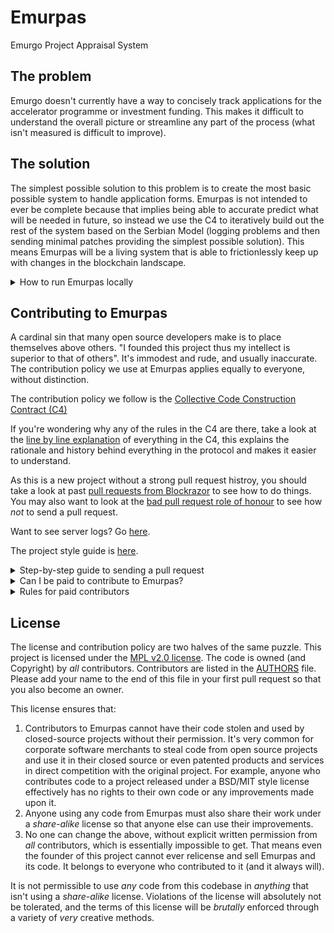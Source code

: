 # Emurpas
Emurgo Project Appraisal System

## The problem
Emurgo doesn't currently have a way to concisely track applications for the accelerator programme or investment funding. This makes it difficult to understand the overall picture or streamline any part of the process (what isn't measured is difficult to improve).

## The solution
The simplest possible solution to this problem is to create the most basic possible system to handle application forms. Emurpas is not intended to ever be complete because that implies being able to accurate predict what will be needed in future, so instead we use the C4 to iteratively build out the rest of the system based on the Serbian Model (logging problems and then sending minimal patches providing the simplest possible solution). This means Emurpas will be a living system that is able to frictionlessly keep up with changes in the blockchain landscape.

<details>
  <summary>How to run Emurpas locally</summary>
<p>

#### Install Meteor   
```
curl https://install.meteor.com/ | sh
```

#### Clone repository    
```
git clone https://github.com/EmurgoHK/Emurpas.git
```

Note: if you want to edit things and send a pull request you should _fork_ this project on Github first and clone _your_ fork instead of https://github.com/EmurgoHK/Emurpas.git.

#### Install Dependencies   
```
meteor npm install
```

#### Run meteor
`npm start`
(use `npm run prod` to minify everything and simulate production speeds)
(use `npm run debug` to start Meteor in debug mode)

If Meteor starts but you get a white screen:
```
meteor npm install --save core-js
```

#### Insert the database if running locally (never for production)
While meteor is running, in a new shell from *outside* of the Emurpas directory run:
```
wget https://fixme.fixme/static/dump.tar.gz && tar -xvf dump.tar.gz && mongorestore -h 127.0.0.1 --port 3001 -d meteor dump/meteor
```   
(You will need [Mongo](https://docs.mongodb.com/manual/installation/) to be installed on your system).

If you already have the database but want to update it to the latest version, do a `meteor reset` before running the above.

#### Mongo errors   
If Mongo exists with status 1:
Quick fix: `export LC_ALL=C`   
Proper fix: something is wrong with your OS locales, good luck.

#### Meteor errors
If you do a `git pull` and Meteor doesn't start, the first thing to do is run `meteor npm install` as there may be package updates.

</p>
</details>    


## Contributing to Emurpas    
A cardinal sin that many open source developers make is to place themselves above others. "I founded this project thus my intellect is superior to that of others". It's immodest and rude, and usually inaccurate. The contribution policy we use at Emurpas applies equally to everyone, without distinction.    

The contribution policy we follow is the [Collective Code Construction Contract (C4)](/CONTRIBUTING.MD)    

If you're wondering why any of the rules in the C4 are there, take a look at the [line by line explanation](/DESCRIPTIVE_C4.MD) of everything in the C4, this explains the rationale and history behind everything in the protocol and makes it easier to understand.

As this is a new project without a strong pull request histroy, you should take a look at past [pull requests from Blockrazor](https://github.com/Blockrazor/blockrazor/pulls?q=is%3Apr+is%3Aclosed) to see how to do things. You may also want to look at the [bad pull request role of honour](https://github.com/Blockrazor/blockrazor/issues?utf8=✓&q=label%3A"Bad+Pull+Request+Role+of+Honour") to see how _not_ to send a pull request.    

Want to see server logs? Go [here](https://fixme.fixme/static/log.txt).

The project style guide is [here](/STYLES.md).


<details>
  <summary>Step-by-step guide to sending a pull request</summary>
<p>

0. Read the [contribution protocol](/CONTRIBUTING.MD) and the [line by line explanation](/DESCRIPTIVE_C4.MD) of the protocol.    
1. Fork this github repository under your own github account.    
2. Clone _your_ fork locally on your development machine.   
3. Choose _one_ problem to solve. If you aren't solving a problem that's already in the issue tracker you should describe the problem there (and your idea of the solution) first to see if anyone else has something to say about it (maybe someone is already working on a solution, or maybe you're doing somthing wrong).

**It is important to claim the issue you want to work on so that others don't work on the same thing. Make a comment in the issue: `@emurgobot claim` before you start working on the issue.**    

If at some point you want to abandon the issue and let someone else have a go, comment: @emurgobot abandon.

4. Add the Emurpas repository as an upstream source and pull any changes:    
```
@: git remote add upstream git://github.com/emurgo/Emurpas //only needs to be done once
@: git checkout master //just to make sure you're on the correct branch
@: git pull upstream master //this grabs any code that has changed, you want to be working on the latest 'version'
@: git push //update your remote fork with the changes you just pulled from upstream master
```
5. Create a local branch on your machine `git checkout -b branch_name` (it's usually a good idea to call the branch something that describes the problem you are solving). _Never_ develop on the `master` branch, as the `master` branch is exclusively used to accept incoming changes from `upstream:master` and you'll run into problems if you try to use it for anything else.
6. Solve the problem in the absolute most simple and fastest possible way with the smallest number of changes humanly possible. Tell other people what you're doing by putting _very clear and descriptive comments in your code every 2-3 lines_.    
Add your name to the AUTHORS file so that you become a part owner of Emurpas.    
7. Commit your changes to your own fork:
Before you commit changes, you should check if you are working on the latest version (again). Go to the github website and open _your_ fork of Emurigs, it should say _This branch is even with Emurpas:master._    
If **not**, you need to pull the latest changes from the upstream Emurpas repository and replay your changes on top of the latest version:
```
@: git stash //save your work locally
@: git checkout master
@: git pull upstream master
@: git push
@: git checkout -b branch_name_stash
@: git stash pop //_replay_ your work on the new branch which is now fully up to date with the Emurpas repository
```

Note: after running `git stash pop` you should run Meteor and look over your code again and check that everything still works as sometimes a file you worked on was changed in the meantime.

Now you can add your changes:   
```
@: git add changed_file.js //repeat for each file you changed
```

And then commit your changes:
```
@: git commit -m 'problem: <50 characters describing the problem //do not close the '', press ENTER two (2) times
>
>solution: short description of how you solved the problem.' //Now you can close the ''. Be sure to mention the issue number if there is one (e.g. #6)    
@: git push //this will send your changes to _your_ fork on Github
```    
8. Go to your fork on Github and select the branch you just worked on. Click "pull request" to send a pull request back to the Emurpas repository.
9. Send the pull request, be sure to mention the issue number with a # symbol at the front (e.g. #1014).  
10. Go back to the issue, and make a comment: `@emurgobot label "done"`. This will label this issue as complete, and everyone can test your solution and close the issue if it solves the problem.

#### What happens after I send a pull request?    
If your pull request contains a correct patch (read the C4) a maintainer will merge it.    
If you want to work on another problem while you are waiting for it to merge simply repeat the above steps starting at:    
```
@: git checkout master
```

#### Tests
To run tests:
```
meteor test --driver-package practicalmeteor:mocha
```

You should generally write a test for anything you don't want to break later, otherwise it will probably end up being broken by someone. We use [Mocha + Chai](https://guide.meteor.com/testing.html#mocha) for testing. You can see an example in [this](https://github.com/Blockrazor/blockrazor/pull/378/files) pull request.
</p>
</details>    

<details>
  <summary>Can I be paid to contribute to Emurpas?</summary>
<p>

Yes, this is sometimes possible.

Your first step is to _very carefully read and understand everything above_, including the linked files, then start fixing problems and sending pull requests!

If your code is amazing and brilliant but you don't understand the contribution process we cannot consider you for a paid position.

Make sure you follow the project on Github so you get updates.

Contact the Emurpas BDFL (Benevolent Dictator For Life): gareth AT emurgo.io if you've been contributing code to Emurpas and want to keep doing it but you are hungry.

</p>
</details>


<details>
  <summary>Rules for paid contributors</summary>
<p>

0. Write tests for your code so that people don't break it later. We use We use [Mocha + Chai](https://guide.meteor.com/testing.html#mocha) for testing. You can see an example in [this](https://github.com/Blockrazor/blockrazor/pull/378/files) pull request.

1. Engage in discussion about problems even if you aren't working on them yourself. Be helpful to other contributors, many are volunteers who just want to be part of the project. You (should) have a pretty good understanding of the codebase and can probably save others a lot of time.

2. Your code should be _very_ well commented and easy to read. It should be immediately clear what your code is doing. You should be able to look at your code a year later, in the morning before coffee, and immediately know what it's doing. Write code and comments like you are teaching someone else how to do what you're doing.

3. Your pull requests should be a glowing example to others of how to work with the C4. Each one should be a model that others can refer to.

4. In an ideal world, you would be able to work on any issue you want and there would be no need to assign tasks so that our budget is kept under control. This would be possible because you would always work on the the problems that are _really_ worth solving _right now_ to get to some form of MVP. We can't predict the future, there are no plans or roadmaps (these are not compatible with the C4). Emurpas grows through evolution not intelligent design or central planning. So if something isn't an in-your-face problem right now, it may never be, we could end up going down a totally different road before we get to it. While we want to avoid technical debt, we also don't want to be working on things that will someday maybe become a problem if Emurpas becomes a thing. Demonstrate that we can trust _your_ own judgement on what you should be working on and what's worth spending time on.
</p>
</details>

## License
The license and contribution policy are two halves of the same puzzle. This project is licensed under the [MPL v2.0 license](LICENSE). The code is owned (and Copyright) by _all_ contributors. Contributors are listed in the [AUTHORS](AUTHORS) file. Please add your name to the end of this file in your first pull request so that you also become an owner.

This license ensures that:
1. Contributors to Emurpas cannot have their code stolen and used by closed-source projects without their permission. It's very common for corporate software merchants to steal code from open source projects and use it in their closed source or even patented products and services in direct competition with the original project. For example, anyone who contributes code to a project released under a BSD/MIT style license effectively has no rights to their own code or any improvements made upon it.
2. Anyone using any code from Emurpas must also share their work under a _share-alike_ license so that anyone else can use their improvements.
3. No one can change the above, without explicit written permission from _all_ contributors, which is essentially impossible to get. That means even the founder of this project cannot ever relicense and sell Emurpas and its code. It belongs to everyone who contributed to it (and it always will).

It is not permissible to use _any_ code from this codebase in _anything_ that isn't using a _share-alike_ license. Violations of the license will absolutely not be tolerated, and the terms of this license will be _brutally_ enforced through a variety of _very_ creative methods.

